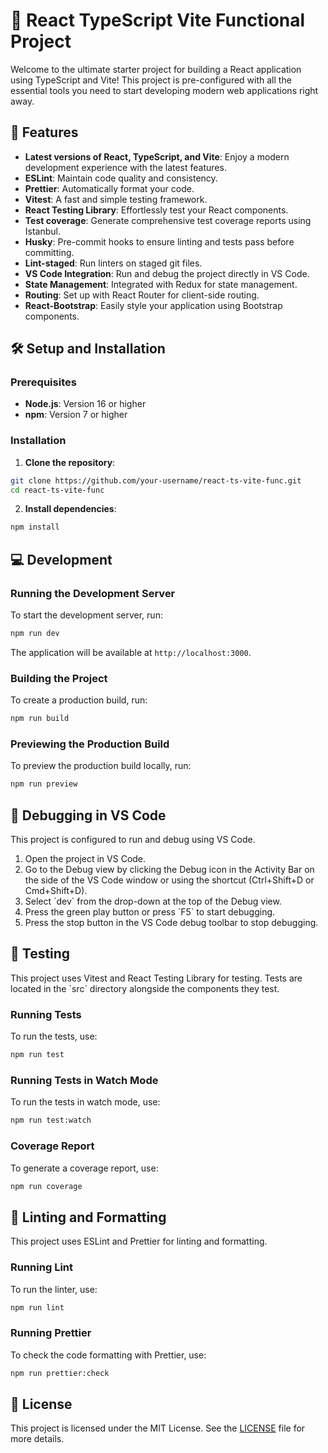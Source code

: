 # 🌟 React TypeScript Vite Functional Project

Welcome to the ultimate starter project for building a React application using TypeScript and Vite! This project is pre-configured with all the essential tools you need to start developing modern web applications right away.

## 🚀 Features

- **Latest versions of React, TypeScript, and Vite**: Enjoy a modern development experience with the latest features.
- **ESLint**: Maintain code quality and consistency.
- **Prettier**: Automatically format your code.
- **Vitest**: A fast and simple testing framework.
- **React Testing Library**: Effortlessly test your React components.
- **Test coverage**: Generate comprehensive test coverage reports using Istanbul.
- **Husky**: Pre-commit hooks to ensure linting and tests pass before committing.
- **Lint-staged**: Run linters on staged git files.
- **VS Code Integration**: Run and debug the project directly in VS Code.
- **State Management**: Integrated with Redux for state management.
- **Routing**: Set up with React Router for client-side routing.
- **React-Bootstrap**: Easily style your application using Bootstrap components.

## 🛠️ Setup and Installation

### Prerequisites

- **Node.js**: Version 16 or higher
- **npm**: Version 7 or higher

### Installation

1. **Clone the repository**:

```sh
git clone https://github.com/your-username/react-ts-vite-func.git
cd react-ts-vite-func
```

2. **Install dependencies**:

```sh
npm install
```

## 💻 Development

### Running the Development Server

To start the development server, run:

```sh
npm run dev
```

The application will be available at `http://localhost:3000`.

### Building the Project

To create a production build, run:

```sh
npm run build
```

### Previewing the Production Build

To preview the production build locally, run:

```sh
npm run preview
```

## 🐞 Debugging in VS Code

This project is configured to run and debug using VS Code.

1. Open the project in VS Code.
2. Go to the Debug view by clicking the Debug icon in the Activity Bar on the side of the VS Code window or using the shortcut (Ctrl+Shift+D or Cmd+Shift+D).
3. Select \`dev\` from the drop-down at the top of the Debug view.
4. Press the green play button or press \`F5\` to start debugging.
5. Press the stop button in the VS Code debug toolbar to stop debugging.


## 🧪 Testing

This project uses Vitest and React Testing Library for testing. Tests are located in the \`src\` directory alongside the components they test.

### Running Tests

To run the tests, use:

```sh
npm run test
```

### Running Tests in Watch Mode

To run the tests in watch mode, use:

```sh
npm run test:watch
```

### Coverage Report

To generate a coverage report, use:

```sh
npm run coverage
```

## 🎨 Linting and Formatting

This project uses ESLint and Prettier for linting and formatting.

### Running Lint

To run the linter, use:

```sh
npm run lint
```

### Running Prettier

To check the code formatting with Prettier, use:

```sh
npm run prettier:check
```

## 📄 License

This project is licensed under the MIT License. See the [LICENSE](./LICENSE) file for more details.
